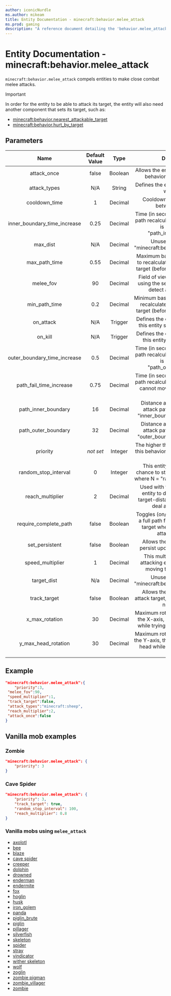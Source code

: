 ```yaml
---
author: iconicNurdle
ms.author: mikeam
title: Entity Documentation - minecraft:behavior.melee_attack
ms.prod: gaming
description: "A reference document detailing the 'behavior.melee_attack' entity goal"
---
```


# Entity Documentation - minecraft:behavior.melee_attack

`minecraft:behavior.melee_attack` compels entities to make close combat melee attacks.

> [!IMPORTANT]
> In order for the entity to be able to attack its target, the entity will also need another component that sets its target, such as:
>
>- [minecraft:behavior.nearest_attackable_target](minecraftBehavior_nearest_attackable_target.md)
>- [minecraft:behavior.hurt_by_target](minecraftBehavior_hurt_by_target.md)

## Parameters

| Name| Default Value| Type| Description |
|:-----------:|:-----------:|:-----------:|:-----------:|
| attack_once| false| Boolean| Allows the entity to use this attack behavior, only once EVER. |
| attack_types| N/A| String| Defines the entity types this entity will attack. |
| cooldown_time| 1| Decimal| Cooldown time (in seconds) between attacks. |
| inner_boundary_time_increase| 0.25| Decimal| Time (in seconds) to add to attack path recalculation when the target is beyond the "path_inner_boundary". |
| max_dist| N/A| Decimal| Unused. No effect on "minecraft:behavior.melee_attack". |
| max_path_time| 0.55| Decimal| Maximum base time (in seconds) to recalculate new attack path to target (before increases applied). |
| melee_fov| 90| Decimal| Field of view (in degrees) when using the sensing component to detect an attack target. |
| min_path_time| 0.2| Decimal| Minimum base time (in seconds) to recalculate new attack path to target (before increases applied). |
| on_attack| N/A| Trigger| Defines the event to trigger when this entity successfully attacks. |
| on_kill| N/A| Trigger| Defines the event to trigger when this entity successfully kills. |
| outer_boundary_time_increase| 0.5| Decimal| Time (in seconds) to add to attack path recalculation when the target is beyond the "path_outer_boundary". |
| path_fail_time_increase| 0.75| Decimal| Time (in seconds) to add to attack path recalculation when this entity cannot move along the current path. |
| path_inner_boundary| 16| Decimal| Distance at which to increase attack path recalculation by "inner_boundary_tick_increase". |
| path_outer_boundary| 32| Decimal| Distance at which to increase attack path recalculation by "outer_boundary_tick_increase". |
|priority|*not set*|Integer|The higher the priority, the sooner this behavior will be executed as a goal.|
| random_stop_interval| 0| Integer| This entity will have a 1 in N chance to stop it's current attack, where N = "random_stop_interval". |
| reach_multiplier| 2| Decimal| Used with the base size of the entity to determine minimum target-distance before trying to deal attack damage. |
| require_complete_path| false| Boolean| Toggles (on/off) the need to have a full path from the entity to the target when using this melee attack behavior. |
| set_persistent| false| Boolean| Allows the entity to be set to persist upon targeting a player |
| speed_multiplier| 1| Decimal| This multiplier modifies the attacking entity's speed when moving toward the target. |
| target_dist| N/a| Decimal| Unused. No effect on "minecraft:behavior.melee_attack". |
| track_target| false| Boolean| Allows the entity to track the attack target, even if the entity has no sensing. |
| x_max_rotation| 30| Decimal| Maximum rotation (in degrees), on the X-axis, this entity can rotate while trying to look at the target. |
| y_max_head_rotation| 30| Decimal| Maximum rotation (in degrees), on the Y-axis, this entity can rotate its head while trying to look at the target. |

## Example

```json
"minecraft:behavior.melee_attack":{
    "priority":3,
 "melee_fov":90,
 "speed_multiplier":1,
 "track_target":false,
 "attack_types":"minecraft:sheep",
 "reach_multiplier":2,
 "attack_once":false
}
```

## Vanilla mob examples

### Zombie

```json
"minecraft:behavior.melee_attack": {
    "priority": 3
}
```

### Cave Spider

```json
"minecraft:behavior.melee_attack": {
    "priority": 3,
    "track_target": true,
    "random_stop_interval": 100,
    "reach_multiplier": 0.8
}
```

### Vanilla mobs using `melee_attack`

- [axolotl](../../../../Source/VanillaBehaviorPack_Snippets/entities/axolotl.md)
- [bee](../../../../source/vanillabehaviorpack_snippets/entities/bee.md)
- [blaze](../../../../source/vanillabehaviorpack_snippets/entities/blaze.md)
- [cave spider](../../../../source/vanillabehaviorpack_snippets/entities/cave_spider.md)
- [creeper](../../../../source/vanillabehaviorpack_snippets/entities/creeper.md)
- [dolphin](../../../../source/vanillabehaviorpack_snippets/entities/dolphin.md)
- [drowned](../../../../source/vanillabehaviorpack_snippets/entities/drowned.md)
- [enderman](../../../../source/vanillabehaviorpack_snippets/entities/enderman.md)
- [endermite](../../../../source/vanillabehaviorpack_snippets/entities/endermite.md)
- [fox](../../../../source/vanillabehaviorpack_snippets/entities/fox.md)
- [hoglin](../../../../source/vanillabehaviorpack_snippets/entities/hoglin.md)
- [husk](../../../../source/vanillabehaviorpack_snippets/entities/husk.md)
- [iron_golem](../../../../source/vanillabehaviorpack_snippets/entities/iron_golem.md)
- [panda](../../../../source/vanillabehaviorpack_snippets/entities/panda.md)
- [piglin_brute](../../../../source/vanillabehaviorpack_snippets/entities/piglin_brute.md)
- [piglin](../../../../source/vanillabehaviorpack_snippets/entities/piglin.md)
- [pillager](../../../../source/vanillabehaviorpack_snippets/entities/pillager.md)
- [silverfish](../../../../source/vanillabehaviorpack_snippets/entities/silverfish.md)
- [skeleton](../../../../source/vanillabehaviorpack_snippets/entities/skeleton.md)
- [spider](../../../../source/vanillabehaviorpack_snippets/entities/spider.md)
- [stray](../../../../source/vanillabehaviorpack_snippets/entities/stray.md)
- [vindicator](../../../../source/vanillabehaviorpack_snippets/entities/vindicator.md)
- [wither skeleton](../../../../source/vanillabehaviorpack_snippets/entities/wither_skeleton.md)
- [wolf](../../../../source/vanillabehaviorpack_snippets/entities/wolf.md)
- [zoglin](../../../../source/vanillabehaviorpack_snippets/entities/zoglin.md)
- [zombie pigman](../../../../source/vanillabehaviorpack_snippets/entities/zombie_pigman.md)
- [zombie_villager](../../../../source/vanillabehaviorpack_snippets/entities/zombie_villager.md)
- [zombie](../../../../source/vanillabehaviorpack_snippets/entities/zombie.md)
